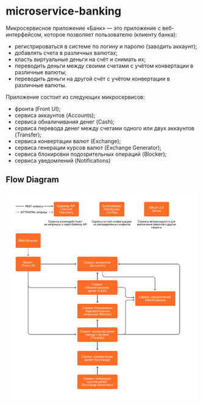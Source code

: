 # microservice-banking

Микросервисное приложение «Банк» — это приложение с веб-интерфейсом, которое позволяет пользователю (клиенту банка):
- регистрироваться в системе по логину и паролю (заводить аккаунт);
- добавлять счета в различных валютах;
- класть виртуальные деньги на счёт и снимать их;
- переводить деньги между своими счетами с учётом конвертации в различные валюты;
- переводить деньги на другой счёт с учётом конвертации в различные валюты.

Приложение состоит из следующих микросервисов:
- фронта (Front UI);
- сервиса аккаунтов (Accounts);
- сервиса обналичивания денег (Cash);
- сервиса перевода денег между счетами одного или двух аккаунтов (Transfer);
- сервиса конвертации валют (Exchange);
- сервиса генерации курсов валют (Exchange Generator);
- сервиса блокировки подозрительных операций (Blocker);
- сервиса уведомлений (Notifications)

## Flow Diagram

![](flow-diagram.png)